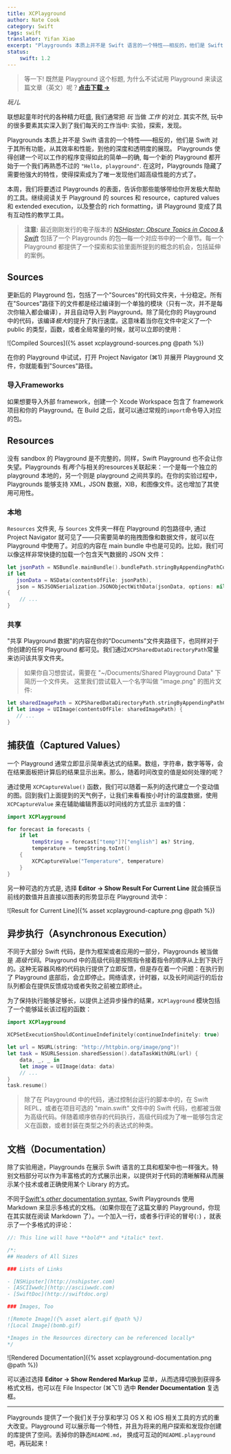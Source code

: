 ```yaml
---
title: XCPlayground
author: Nate Cook
category: Swift
tags: swift
translator: Yifan Xiao
excerpt: "Playgrounds 本质上并不是 Swift 语言的一个特性——相反的，他们是 Swift 对于其所有功能，从其效率和性能，到他的深度和透明度的展现。透过 Playgrounds 的表面，去看看那些工具，他们使得 Playgrounds 成为了一个强大开发过程的一部分：source 和 resource，captured values 和 extended execution，以及整合了的 rich formatting 使得 Playground 成为了一个互动性的教学工具。"
status:
    swift: 1.2
---
```


> 等一下! 既然是 Playground 这个标题, 为什么不试试用 Playground 来读这篇文章（英文）呢？**<a href="{{ site.asseturl }}/XCPlayground.playground.zip" onclick="ga('send', 'event', 'link', 'click', 'XCPlayground.playground');">点击下载 &rarr;</a>**

*玩儿.*

联想起童年时代的各种精力旺盛, 我们通常把 *玩* 当做 *工作* 的对立. 其实不然, 玩中的很多要素其实深入到了我们每天的工作当中: 实验，探索，发现。 

Playgrounds 本质上并不是 Swift 语言的一个特性——相反的，他们是 Swift 对于其所有功能，从其效率和性能，到他的深度和透明度的展现。 Playgrounds 使得创建一个可以工作的程序变得如此的简单—的确, 每一个新的 Playground 都开始于一个我们再熟悉不过的 `"Hello, playground"`. 在这时，Playgrounds 隐藏了需要他强大的特性，使得探索成为了唯一发现他们超高级性能的方式了。


本周，我们将要透过 Playgrounds 的表面，告诉你那些能够带给你开发极大帮助的工具。继续阅读关于 Playground 的 sources 和 resource，captured values 和 extended execution，以及整合的 rich formatting，讲 Playground 变成了具有互动性的教学工具。

> **注意:** 最近刚刚发行的电子版本的 [*NSHipster: Obscure Topics in Cocoa & Swift*](http://gum.co/nshipster-swift) 包括了一个 Playgrounds 的包—每一个对应书中的一个章节。每一个 Playground 都提供了一个探索和实验里面所提到的概念的机会，包括延伸的案例。



## Sources

更新后的 Playground 包，包括了一个"Sources"的代码文件夹，十分稳定。所有在"Sources"路径下的文件都是经过编译到一个单独的模块（只有一次，并不是每次你输入都会编译），并且自动导入到 Playground。除了简化你的 Playground 中的代码，该编译*极大*的提升了执行速度。这意味着当你在文件中定义了一个 public 的类型，函数，或者全局常量的时候，就可以立即的使用：

![Compiled Sources]({% asset xcplayground-sources.png @path %})

在你的 Playground 中试试，打开 Project Navigator (⌘1) 并展开 Playground 文件，你就能看到"Sources"路径。


### 导入Frameworks

如果想要导入外部 framework，创建一个 Xcode Workspace 包含了 framework 项目和你的 Playground。在 Build 之后，就可以通过常规的`import`命令导入对应的包。

## Resources

没有 sandbox 的 Playground 是不完整的，同样，Swift Playground 也不会让你失望。Playgrounds 有*两个*与相关的resources关联起来：一个是每一个独立的 playground 本地的，另一个则是 playground 之间共享的。在你的实验过程中，Playgrounds 能够支持 XML，JSON 数据，XIB，和图像文件。这也增加了其使用可用性。


### 本地

 `Resources` 文件夹, 与 `Sources` 文件夹一样在 Playground 的包路径中, 通过 Project Navigator 就可见了——只需要简单的拖拽图像和数据文件，就可以在 Playground 中使用了。对应的内容在 main bundle 中也是可见的。比如，我们可以像这样非常快捷的加载一个包含天气数据的 JSON 文件：

```swift
let jsonPath = NSBundle.mainBundle().bundlePath.stringByAppendingPathComponent("weather.json")
if let
   jsonData = NSData(contentsOfFile: jsonPath),
   json = NSJSONSerialization.JSONObjectWithData(jsonData, options: nil, error: nil) as? [String: AnyObject] 
{
    // ...
}
```

### 共享

"共享 Playground 数据"的内容在你的"Documents"文件夹路径下，也同样对于你创建的任何 Playground 都可见。我们通过`XCPSharedDataDirectoryPath`常量来访问该共享文件夹。

> 如果你自习想尝试，需要在 "~/Documents/Shared Playground Data" 下简历一个文件夹。 这里我们尝试载入一个名字叫做 "image.png" 的图片文件:

```swift
let sharedImagePath = XCPSharedDataDirectoryPath.stringByAppendingPathComponent("image.png")
if let image = UIImage(contentsOfFile: sharedImagePath) {
   // ...
}
```


## 捕获值（Captured Values）

一个 Playground 通常立即显示简单表达式的结果。数组，字符串，数字等等，会在结果面板把计算后的结果显示出来。那么，随着时间改变的值是如何处理的呢？

通过使用 `XCPCaptureValue()` 函数，我们可以随着一系列的迭代建立一个变动值的图。回到我们上面提到的天气例子，让我们来看看按小时计的温度数据，使用 `XCPCaptureValue` 来在辅助编辑界面以时间线的方式显示 `温度`的值：

```swift
import XCPlayground

for forecast in forecasts {
    if let
        tempString = forecast["temp"]?["english"] as? String,
        temperature = tempString.toInt()
    {
        XCPCaptureValue("Temperature", temperature)
    }
}
```

另一种可选的方式是, 选择 **Editor &rarr; Show Result For Current Line** 就会捕获当前线的数值并且直接以图表的形势显示在 Playground 流中：

![Result for Current Line]({% asset xcplayground-capture.png @path %})



## 异步执行（Asynchronous Execution）

不同于大部分 Swift 代码，是作为框架或者应用的一部分，Playgrounds 被当做是 *高级代码*。Playground 中的高级代码是按照指令接着指令的顺序从上到下执行的。这种无容器风格的代码执行提供了立即反馈，但是存在着一个问题：在执行到了 Playground 底部后，会立即停止。网络请求，计时器，以及长时间运行的后台队列都会在提供反馈成功或者失败之前被立即终止。

为了保持执行能够足够长，以提供上述异步操作的结果，`XCPlayground` 模块包括了一个能够延长该过程的函数：

```swift
import XCPlayground

XCPSetExecutionShouldContinueIndefinitely(continueIndefinitely: true)

let url = NSURL(string: "http://httpbin.org/image/png")!
let task = NSURLSession.sharedSession().dataTaskWithURL(url) {
    data, _, _ in
    let image = UIImage(data: data)
    // ...
}
task.resume()
```

> 除了在 Playground 中的代码，通过控制台运行的脚本中的，在 Swift REPL，或者在项目可选的 "main.swift" 文件中的 Swift 代码，也都被当做为高级代码。伴随着顺序依存的代码执行，高级代码成为了唯一能够包含定义在函数，或者封装在类型之外的表达式的种类。


## 文档（Documentation）

除了实验用途，Playgrounds 在展示 Swift 语言的工具和框架中也一样强大。特别文档部分可以作为丰富格式的方式展示出来，以提供对于代码的清晰解释从而展示某个技术或者正确使用某个 Library 的方式。

不同于[Swift's *other* documentation syntax](/swift-documentation/), Swift Playgrounds 使用 Markdown 来显示多格式的文档。（如果你现在了这篇文章的 Playground，你现在其实就在阅读 Markdown 了）。一个加入一行，或者多行评论的冒号(`:`) ，就表示了一个多格式的评论：

```swift
//: This line will have **bold** and *italic* text.

/*:
## Headers of All Sizes

### Lists of Links

- [NSHipster](http://nshipster.com)
- [ASCIIwwdc](http://asciiwwdc.com)
- [SwiftDoc](http://swiftdoc.org)

### Images, Too

![Remote Image]({% asset alert.gif @path %})
![Local Image](bomb.gif) 

*Images in the Resources directory can be referenced locally*
*/
```

![Rendered Documentation]({% asset xcplayground-documentation.png @path %})

可以通过选择 **Editor &rarr; Show Rendered Markup** 菜单，从而选择切换到获得多格式文档，也可以在 File Inspector (⌘⌥1) 选中 **Render Documentation** 复选框。


---


Playgrounds 提供了一个我们关于分享和学习 OS X 和 iOS 相关工具的方式的重大改变。Playground 可以展示每一个特性，并且为将来的用户探索和发现你创建的库提供了空间。丢掉你的静态`README.md`， 换成可互动的`README.playground`吧，再玩起来！


